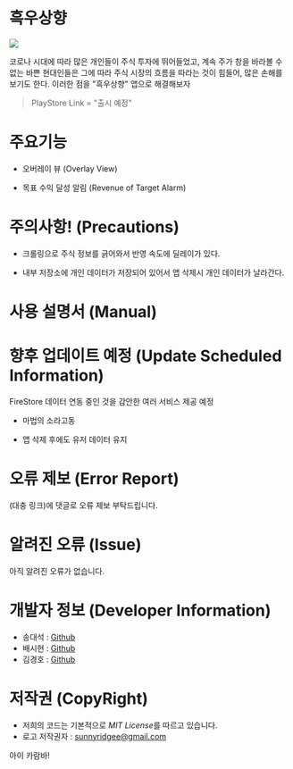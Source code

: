 # 흑우상향

<img src="https://user-images.githubusercontent.com/37203016/106876573-2d7ee180-671b-11eb-98f8-5603d4735b13.png">

코로나 시대에 따라 많은 개인들이 주식 투자에 뛰어들었고, 계속 주가 창을 바라볼 수 없는 바쁜 현대인들은 그에 따라 주식 시장의 흐름을 따라는 것이 힘들어, 많은 손해를 보기도 한다. 이러한 점을 "흑우상향" 앱으로 해결해보자  
> PlayStore Link = "출시 예정"  

# 주요기능
* 오버레이 뷰 (Overlay View)

* 목표 수익 달성 알림 (Revenue of Target Alarm)

# 주의사항! (Precautions)
* 크롤링으로 주식 정보를 긁어와서 반영 속도에 딜레이가 있다.

* 내부 저장소에 개인 데이터가 저장되어 있어서 앱 삭제시 개인 데이터가 날라간다.  

# 사용 설명서 (Manual)

# 향후 업데이트 예정 (Update Scheduled Information)
FireStore 데이터 연동 중인 것을 감안한 여러 서비스 제공 예정    
* 마법의 소라고동

* 앱 삭제 후에도 유저 데이터 유지

# 오류 제보 (Error Report)
(대충 링크)에 댓글로 오류 제보 부탁드립니다.

# 알려진 오류 (Issue)
아직 알려진 오류가 없습니다.

# 개발자 정보 (Developer Information)
* 송대석 : [Github](https://github.com/DaeSeokSong)  
* 배시현 : [Github](https://github.com/bbaesi)  
* 김경호 : [Github](https://github.com/ykm989)  

# 저작권 (CopyRight)
* 저희의 코드는 기본적으로 *MIT License*를 따르고 있습니다.  
* 로고 저작권자 : sunnyridgee@gmail.com    


아이 카람바!
